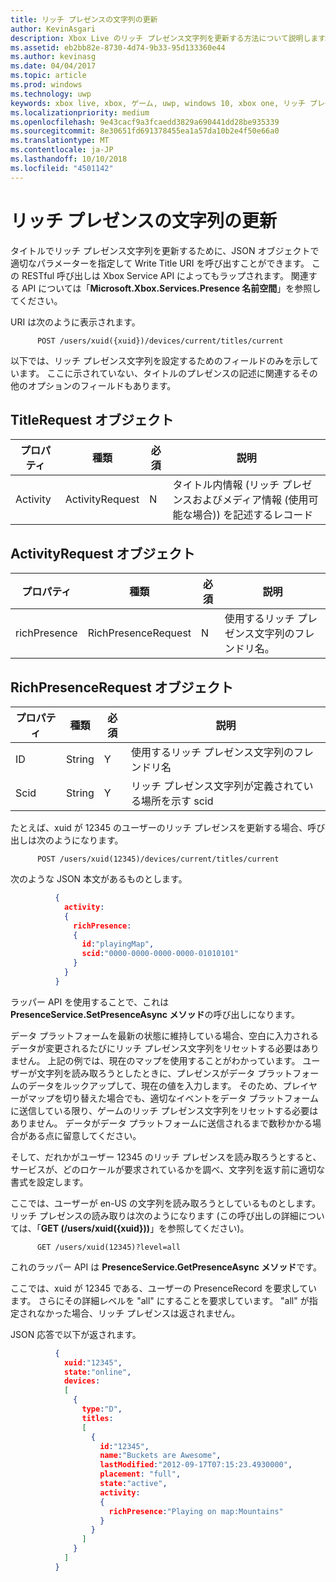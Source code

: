 ```yaml
---
title: リッチ プレゼンスの文字列の更新
author: KevinAsgari
description: Xbox Live のリッチ プレゼンス文字列を更新する方法について説明します。
ms.assetid: eb2bb82e-8730-4d74-9b33-95d133360e44
ms.author: kevinasg
ms.date: 04/04/2017
ms.topic: article
ms.prod: windows
ms.technology: uwp
keywords: xbox live, xbox, ゲーム, uwp, windows 10, xbox one, リッチ プレゼンス
ms.localizationpriority: medium
ms.openlocfilehash: 9e43cacf9a3fcaedd3829a690441dd28be935339
ms.sourcegitcommit: 8e30651fd691378455ea1a57da10b2e4f50e66a0
ms.translationtype: MT
ms.contentlocale: ja-JP
ms.lasthandoff: 10/10/2018
ms.locfileid: "4501142"
---
```

# <a name="rich-presence-updating-strings"></a>リッチ プレゼンスの文字列の更新

タイトルでリッチ プレゼンス文字列を更新するために、JSON オブジェクトで適切なパラメーターを指定して Write Title URI を呼び出すことができます。 この RESTful 呼び出しは Xbox Service API によってもラップされます。 関連する API については「**Microsoft.Xbox.Services.Presence 名前空間**」を参照してください。

URI は次のように表示されます。

          POST /users/xuid({xuid})/devices/current/titles/current

以下では、リッチ プレゼンス文字列を設定するためのフィールドのみを示しています。 ここに示されていない、タイトルのプレゼンスの記述に関連するその他のオプションのフィールドもあります。

## <a name="titlerequest-object"></a>TitleRequest オブジェクト

プロパティ | 種類 | 必須 | 説明
---|---|---|---
Activity|ActivityRequest|N|タイトル内情報 (リッチ プレゼンスおよびメディア情報 (使用可能な場合)) を記述するレコード

## <a name="activityrequest-object"></a>ActivityRequest オブジェクト

プロパティ | 種類 | 必須 | 説明
---|---|---|---
richPresence|RichPresenceRequest|N|使用するリッチ プレゼンス文字列のフレンドリ名。

## <a name="richpresencerequest-object"></a>RichPresenceRequest オブジェクト

プロパティ | 種類 | 必須 | 説明
---|---|---|---
ID|String|Y|使用するリッチ プレゼンス文字列のフレンドリ名
Scid|String|Y|リッチ プレゼンス文字列が定義されている場所を示す scid

たとえば、xuid が 12345 のユーザーのリッチ プレゼンスを更新する場合、呼び出しは次のようになります。

          POST /users/xuid(12345)/devices/current/titles/current


次のような JSON 本文があるものとします。

```json
          {
            activity:
            {
              richPresence:
              {
                id:"playingMap",
                scid:"0000-0000-0000-0000-01010101"
              }
            }
          }
```

ラッパー API を使用することで、これは **PresenceService.SetPresenceAsync メソッド**の呼び出しになります。

データ プラットフォームを最新の状態に維持している場合、空白に入力されるデータが変更されるたびにリッチ プレゼンス文字列をリセットする必要はありません。 上記の例では、現在のマップを使用することがわかっています。 ユーザーが文字列を読み取ろうとしたときに、プレゼンスがデータ プラットフォームのデータをルックアップして、現在の値を入力します。 そのため、プレイヤーがマップを切り替えた場合でも、適切なイベントをデータ プラットフォームに送信している限り、ゲームのリッチ プレゼンス文字列をリセットする必要はありません。 データがデータ プラットフォームに送信されるまで数秒かかる場合がある点に留意してください。

そして、だれかがユーザー 12345 のリッチ プレゼンスを読み取ろうとすると、サービスが、どのロケールが要求されているかを調べ、文字列を返す前に適切な書式を設定します。

ここでは、ユーザーが en-US の文字列を読み取ろうとしているものとします。 リッチ プレゼンスの読み取りは次のようになります (この呼び出しの詳細については、「**GET (/users/xuid({xuid}))**」を参照してください)。

          GET /users/xuid(12345)?level=all

これのラッパー API は **PresenceService.GetPresenceAsync メソッド**です。

ここでは、xuid が 12345 である、ユーザーの PresenceRecord を要求しています。 さらにその詳細レベルを "all" にすることを要求しています。 "all" が指定されなかった場合、リッチ プレゼンスは返されません。

JSON 応答で以下が返されます。

```json
          {
            xuid:"12345",
            state:"online",
            devices:
            [
              {
                type:"D",
                titles:
                [
                  {
                    id:"12345",
                    name:"Buckets are Awesome",
                    lastModified:"2012-09-17T07:15:23.4930000",
                    placement: "full",
                    state:"active",
                    activity:
                    {
                      richPresence:"Playing on map:Mountains"
                    }
                  }
                ]
              }
            ]
          }
```

